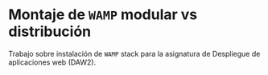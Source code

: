 # Montaje de `WAMP` modular vs distribución
Trabajo sobre instalación de `WAMP` stack para la asignatura de Despliegue de aplicaciones web (DAW2).
